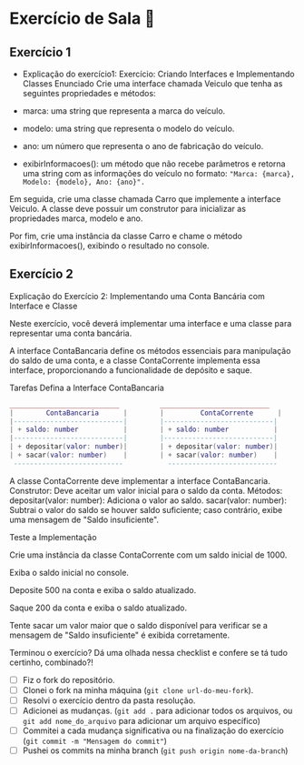 # Exercício de Sala 🏫  

## Exercício 1

- Explicação do exercício1: 
Exercício: Criando Interfaces e Implementando Classes
Enunciado
Crie uma interface chamada Veiculo que tenha as seguintes propriedades e métodos:

- marca: uma string que representa a marca do veículo.
- modelo: uma string que representa o modelo do veículo.
- ano: um número que representa o ano de fabricação do veículo.
- exibirInformacoes(): um método que não recebe parâmetros e retorna uma string com as informações do veículo no formato:
``
"Marca: {marca},
Modelo: {modelo},
Ano: {ano}".
``

Em seguida, crie uma classe chamada Carro que implemente a interface Veiculo. A classe deve possuir um construtor para inicializar as propriedades marca, modelo e ano.

Por fim, crie uma instância da classe Carro e chame o método exibirInformacoes(), exibindo o resultado no console.


## Exercício 2 

Explicação do Exercício 2: Implementando uma Conta Bancária com Interface e Classe

Neste exercício, você deverá implementar uma interface e uma classe para representar uma conta bancária. 

A interface ContaBancaria define os métodos essenciais para manipulação do saldo de uma conta, e a classe ContaCorrente implementa essa interface, proporcionando a funcionalidade de depósito e saque.

Tarefas
Defina a Interface ContaBancaria

```lua
___________________________          ___________________________
|        ContaBancaria      |        |         ContaCorrente      |
|---------------------------|        |---------------------------|
| + saldo: number           |        | + saldo: number           |
|---------------------------|        |---------------------------|
| + depositar(valor: number)|        | + depositar(valor: number)|
| + sacar(valor: number)    |        | + sacar(valor: number)    |
 ---------------------------           ---------------------------
```

A classe ContaCorrente deve implementar a interface ContaBancaria.
Construtor:
Deve aceitar um valor inicial para o saldo da conta.
Métodos:
depositar(valor: number): Adiciona o valor ao saldo.
sacar(valor: number): Subtrai o valor do saldo se houver saldo suficiente; caso contrário, exibe uma mensagem de "Saldo insuficiente".

Teste a Implementação

Crie uma instância da classe ContaCorrente com um saldo inicial de 1000.

Exiba o saldo inicial no console.

Deposite 500 na conta e exiba o saldo atualizado.

Saque 200 da conta e exiba o saldo atualizado.

Tente sacar um valor maior que o saldo disponível para verificar se a mensagem de "Saldo insuficiente" é exibida corretamente.

Terminou o exercício? Dá uma olhada nessa checklist e confere se tá tudo certinho, combinado?!

- [ ] Fiz o fork do repositório.
- [ ] Clonei o fork na minha máquina (`git clone url-do-meu-fork`).
- [ ] Resolvi o exercício dentro da pasta resolução.
- [ ] Adicionei as mudanças. (`git add .` para adicionar todos os arquivos, ou `git add nome_do_arquivo` para adicionar um arquivo específico)
- [ ] Commitei a cada mudança significativa ou na finalização do exercício (`git commit -m "Mensagem do commit"`)
- [ ] Pushei os commits na minha branch (`git push origin nome-da-branch`)
